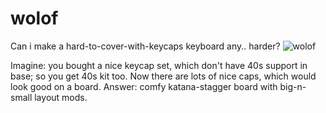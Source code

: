 # wolof
Can i make a hard-to-cover-with-keycaps keyboard any.. harder?
![wolof](https://github.com/grezeh/wolof/blob/main/wolof.jpg)

Imagine: you bought a nice keycap set, which don't have 40s support in base; so you get 40s kit too. Now there are lots of nice caps, which would look good on a board. Answer: comfy katana-stagger board with big-n-small layout mods.